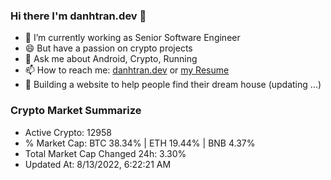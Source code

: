 ### Hi there I'm danhtran.dev 👋

- 🔭 I’m currently working as Senior Software Engineer
- 😄 But have a passion on crypto projects
- 💬 Ask me about Android, Crypto, Running 
- 📫 How to reach me: <a href="https://danhtran.dev" target="_blank">danhtran.dev</a> or <a href="Developer-Resume.pdf" target="_blank">my Resume</a>
- 🌱 Building a website to help people find their dream house (updating ...)

### Crypto Market Summarize
- Active Crypto: 12958
- % Market Cap: BTC 38.34% | ETH 19.44% | BNB 4.37%
- Total Market Cap Changed 24h: 3.30%
- Updated At: 8/13/2022, 6:22:21 AM
